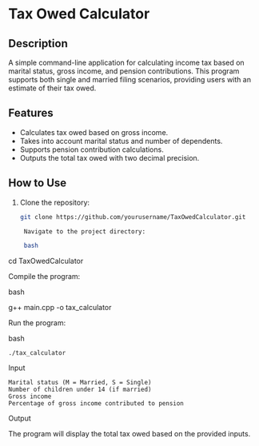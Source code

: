 # Tax Owed Calculator

## Description
A simple command-line application for calculating income tax based on marital status, gross income, and pension contributions. This program supports both single and married filing scenarios, providing users with an estimate of their tax owed.

## Features
- Calculates tax owed based on gross income.
- Takes into account marital status and number of dependents.
- Supports pension contribution calculations.
- Outputs the total tax owed with two decimal precision.

## How to Use
1. Clone the repository:
   ```bash
   git clone https://github.com/yourusername/TaxOwedCalculator.git

    Navigate to the project directory:

    bash

cd TaxOwedCalculator

Compile the program:

bash

g++ main.cpp -o tax_calculator

Run the program:

bash

    ./tax_calculator

Input

    Marital status (M = Married, S = Single)
    Number of children under 14 (if married)
    Gross income
    Percentage of gross income contributed to pension

Output

The program will display the total tax owed based on the provided inputs.
